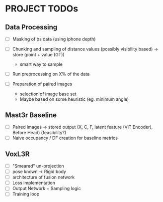 # PROJECT TODOs

## Data Processing
- [ ] Masking of bs data (using iphone depth)
- [ ] Chunking and sampling of distance values (possibly visibility based) -> store (point + value (GT))
  - smart way to sample

- [ ] Run preprocessing on X% of the data
- [ ] Preparation of paired images
   - selection of image base set
   - Maybe based on some heuristic (eg. minimum angle)

## Mast3r Baseline 
- [ ] Paired images -> stored output (X, C, F, latent feature (ViT Encoder), Before Head) (feasibility?)
- [ ] Naive occupancy / DF creation for baseline metrics

## VoxL3R
- [ ] "Smeared" un-projection 
- [ ] pose known -> Rigid body
- [ ] architecture of fusion network
- [ ] Loss implementation
- [ ] Output Network + Sampling logic
- [ ] Training loop